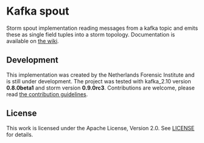 Kafka spout
===========
Storm spout implementation reading messages from a kafka topic and emits these as single field tuples into a storm topology.
Documentation is available on [the wiki](https://github.com/HolmesNL/kafka-spout/wiki).

Development
-----------
This implementation was created by the Netherlands Forensic Institute and is still under development.
The project was tested with kafka_2.10 version **0.8.0beta1** and storm version **0.9.0rc3**.
Contributions are welcome, please read [the contribution guidelines](./CONTRIBUTING.md).

License
-------
This work is licensed under the Apache License, Version 2.0.
See [LICENSE](./LICENSE) for details.
